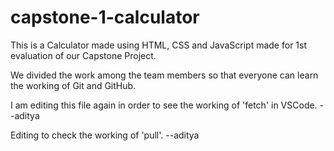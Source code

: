 # capstone-1-calculator

This is a Calculator made using HTML, CSS and JavaScript made for 1st evaluation of our Capstone Project.

We divided the work among the team members so that everyone can learn the working of Git and GitHub.

I am editing this file again in order to see the working of 'fetch' in VSCode. --aditya

Editing to check the working of 'pull'. --aditya
